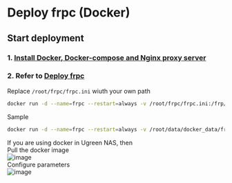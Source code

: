 # Deploy frpc (Docker)

## Start deployment
### 1. [Install Docker, Docker-compose and Nginx proxy server](https://github.com/guguji666666/Docker)
### 2. Refer to [Deploy frpc](https://hub.docker.com/r/stilleshan/frpc)

Replace `/root/frpc/frpc.ini` wiuth your own path
```sh
docker run -d --name=frpc --restart=always -v /root/frpc/frpc.ini:/frp/frpc.ini stilleshan/frpc
```

Sample
```sh
docker run -d --name=frpc --restart=always -v /root/data/docker_data/frpc/frpc.ini:/frp/frpc.ini stilleshan/frpc
```

If you are using docker in Ugreen NAS, then <br>
Pull the docker image <br>
![image](https://github.com/guguji666666/Docker/assets/96930989/dde4377d-4335-4369-a235-44401194bfac) <br>
Configure parameters <br>
![image](https://github.com/guguji666666/Docker/assets/96930989/ce356402-b407-4c11-a4f7-9ce1aa1c956a)

